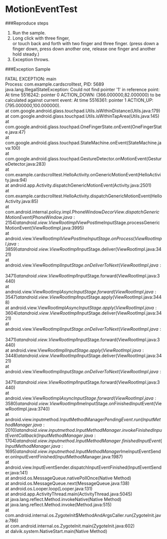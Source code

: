 MotionEventTest
==========
  
###Reproduce steps  
1. Run the sample.  
2. Long click with three finger,   
or touch back and forth with two finger and three finger. (press down a finger down, press down another one, release one finger and another hold steady.)
3. Exception throws.  
  
###Exception Sample  
  
    
FATAL EXCEPTION: main  
Process: com.example.cardscrolltest, PID: 5689  
java.lang.IllegalStateException: Could not find pointer '1' in reference point: At time 5516242:  pointer 0 ACTION_DOWN: (366.000000,82.000000) to be calculated against current event: At time 5516361:  pointer 1 ACTION_UP: (795.000000,100.000000).  
	at com.google.android.glass.touchpad.Utils.isWithinDistance(Utils.java:179)  
	at com.google.android.glass.touchpad.Utils.isWithinTapArea(Utils.java:145)  
	at com.google.android.glass.touchpad.OneFingerState.onEvent(OneFingerState.java:47)  
	at com.google.android.glass.touchpad.StateMachine.onEvent(StateMachine.java:100)  
	at com.google.android.glass.touchpad.GestureDetector.onMotionEvent(GestureDetector.java:283)  
	at com.example.cardscrolltest.HelloActivity.onGenericMotionEvent(HelloActivity.java:94)  
	at android.app.Activity.dispatchGenericMotionEvent(Activity.java:2501)  
	at com.example.cardscrolltest.HelloActivity.dispatchGenericMotionEvent(HelloActivity.java:85)  
	at com.android.internal.policy.impl.PhoneWindow$DecorView.dispatchGenericMotionEvent(PhoneWindow.java:2154)  
	at android.view.ViewRootImpl$ViewPostImeInputStage.processGenericMotionEvent(ViewRootImpl.java:3995)  
	at android.view.ViewRootImpl$ViewPostImeInputStage.onProcess(ViewRootImpl.java:3859)  
	at android.view.ViewRootImpl$InputStage.deliver(ViewRootImpl.java:3421)  
	at android.view.ViewRootImpl$InputStage.onDeliverToNext(ViewRootImpl.java:3471)  
	at android.view.ViewRootImpl$InputStage.forward(ViewRootImpl.java:3440)  
	at android.view.ViewRootImpl$AsyncInputStage.forward(ViewRootImpl.java:3547)  
	at android.view.ViewRootImpl$InputStage.apply(ViewRootImpl.java:3448)  
	at android.view.ViewRootImpl$AsyncInputStage.apply(ViewRootImpl.java:3604)  
	at android.view.ViewRootImpl$InputStage.deliver(ViewRootImpl.java:3421)  
	at android.view.ViewRootImpl$InputStage.onDeliverToNext(ViewRootImpl.java:3471)  
	at android.view.ViewRootImpl$InputStage.forward(ViewRootImpl.java:3440)  
	at android.view.ViewRootImpl$InputStage.apply(ViewRootImpl.java:3448)  
	at android.view.ViewRootImpl$InputStage.deliver(ViewRootImpl.java:3421)  
	at android.view.ViewRootImpl$InputStage.onDeliverToNext(ViewRootImpl.java:3471)  
	at android.view.ViewRootImpl$InputStage.forward(ViewRootImpl.java:3440)  
	at android.view.ViewRootImpl$AsyncInputStage.forward(ViewRootImpl.java:3580)  
	at android.view.ViewRootImpl$ImeInputStage.onFinishedInputEvent(ViewRootImpl.java:3740)  
	at android.view.inputmethod.InputMethodManager$PendingEvent.run(InputMethodManager.java:2010)  
	at android.view.inputmethod.InputMethodManager.invokeFinishedInputEventCallback(InputMethodManager.java:1704)  
	at android.view.inputmethod.InputMethodManager.finishedInputEvent(InputMethodManager.java:1695)  
	at android.view.inputmethod.InputMethodManager$ImeInputEventSender.onInputEventFinished(InputMethodManager.java:1987)  
	at android.view.InputEventSender.dispatchInputEventFinished(InputEventSender.java:141)  
	at android.os.MessageQueue.nativePollOnce(Native Method)  
	at android.os.MessageQueue.next(MessageQueue.java:138)  
	at android.os.Looper.loop(Looper.java:131)  
	at android.app.ActivityThread.main(ActivityThread.java:5045)  
	at java.lang.reflect.Method.invokeNative(Native Method)  
	at java.lang.reflect.Method.invoke(Method.java:515)  
	at com.android.internal.os.ZygoteInit$MethodAndArgsCaller.run(ZygoteInit.java:786)  
	at com.android.internal.os.ZygoteInit.main(ZygoteInit.java:602)  
	at dalvik.system.NativeStart.main(Native Method)  


